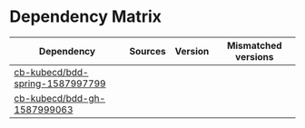 # Dependency Matrix

Dependency | Sources | Version | Mismatched versions
---------- | ------- | ------- | -------------------
[cb-kubecd/bdd-spring-1587997799](https://github.com/cb-kubecd/bdd-spring-1587997799.git) |  | []() | 
[cb-kubecd/bdd-gh-1587999063](https://github.com/cb-kubecd/bdd-gh-1587999063.git) |  | []() | 
